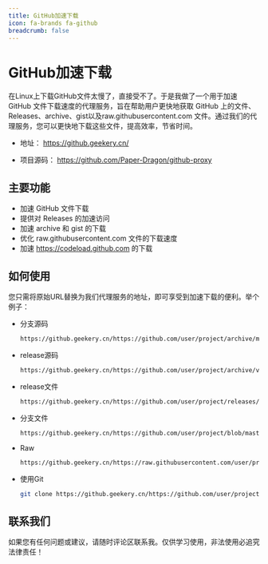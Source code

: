 ```yaml
---
title: GitHub加速下载
icon: fa-brands fa-github
breadcrumb: false
---
```


# GitHub加速下载

在Linux上下载GitHub文件太慢了，直接受不了。于是我做了一个用于加速 GitHub 文件下载速度的代理服务，旨在帮助用户更快地获取 GitHub 上的文件、Releases、archive、gist以及raw.githubusercontent.com 文件。通过我们的代理服务，您可以更快地下载这些文件，提高效率，节省时间。

- 地址： https://github.geekery.cn/

- 项目源码： https://github.com/Paper-Dragon/github-proxy

## 主要功能

- 加速 GitHub 文件下载
- 提供对 Releases 的加速访问
- 加速 archive 和 gist 的下载
- 优化 raw.githubusercontent.com 文件的下载速度
- 加速 https://codeload.github.com 的下载

## 如何使用

您只需将原始URL替换为我们代理服务的地址，即可享受到加速下载的便利。举个例子：


- 分支源码

  ```bash
  https://github.geekery.cn/https://github.com/user/project/archive/master.zip
  ```

  

- release源码

  ```bash
  https://github.geekery.cn/https://github.com/user/project/archive/v0.1.0.tar.gz
  ```

  

- release文件

  ```bash
  https://github.geekery.cn/https://github.com/user/project/releases/download/v0.1.0/example.zip
  ```

  

- 分支文件

  ```bash
  https://github.geekery.cn/https://github.com/user/project/blob/master/filename
  ```

  

- Raw

  ```bash
  https://github.geekery.cn/https://raw.githubusercontent.com/user/project/archive/master.zip
  ```

  

- 使用Git

  ```bash
  git clone https://github.geekery.cn/https://github.com/user/project
  ```

  


## 联系我们

如果您有任何问题或建议，请随时评论区联系我。仅供学习使用，非法使用必追究法律责任！